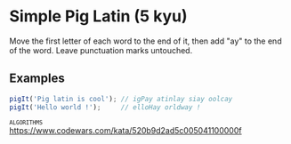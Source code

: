 # Simple Pig Latin (5 kyu)

Move the first letter of each word to the end of it, then add "ay" to the end of the word. Leave punctuation marks untouched.

## Examples

```javascript
pigIt('Pig latin is cool'); // igPay atinlay siay oolcay
pigIt('Hello world !');     // elloHay orldway !
```

<small>`ALGORITHMS`</small> \
https://www.codewars.com/kata/520b9d2ad5c005041100000f
